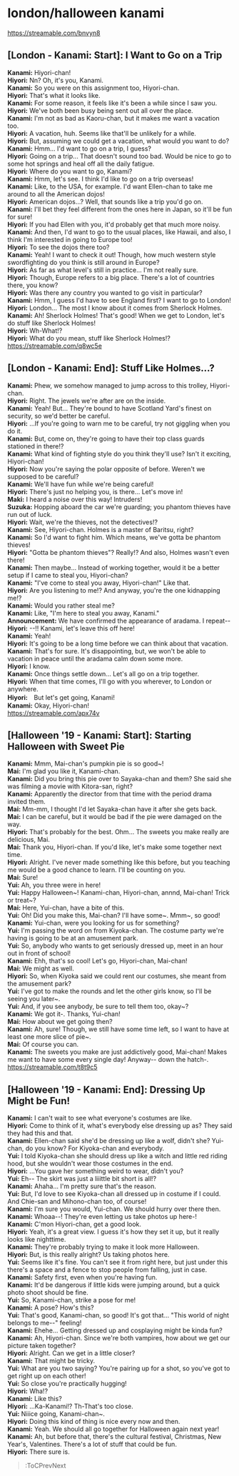 
london/halloween kanami
=======================
https://streamable.com/bnvyn8

  

## [London - Kanami: Start]: I Want to Go on a Trip
**Kanami:** Hiyori-chan\!  
**Hiyori:** Nn? Oh, it's you, Kanami.  
**Kanami:** So you were on this assignment too, Hiyori-chan.  
**Hiyori:** That's what it looks like.  
**Kanami:** For some reason, it feels like it's been a while since I saw you.  
**Hiyori:** We've both been busy being sent out all over the place.  
**Kanami:** I'm not as bad as Kaoru-chan, but it makes me want a vacation too.  
**Hiyori:** A vacation, huh. Seems like that'll be unlikely for a while.  
**Hiyori:** But, assuming we could get a vacation, what would you want to do?  
**Kanami:** Hmm... I'd want to go on a trip, I guess?  
**Hiyori:** Going on a trip... That doesn't sound too bad. Would be nice to go to some hot springs and heal off all the daily fatigue.  
**Hiyori:** Where do you want to go, Kanami?  
**Kanami:** Hmm, let's see. I think I'd like to go on a trip overseas\!  
**Kanami:** Like, to the USA, for example. I'd want Ellen-chan to take me around to all the American dojos\!  
**Hiyori:** American dojos...? Well, that sounds like a trip you'd go on.  
**Kanami:** I'll bet they feel different from the ones here in Japan, so it'll be fun for sure\!  
**Hiyori:** If you had Ellen with you, it'd probably get that much more noisy.  
**Kanami:** And then, I'd want to go to the usual places, like Hawaii, and also, I think I'm interested in going to Europe too\!  
**Hiyori:** To see the dojos there too?  
**Kanami:** Yeah\! I want to check it out\! Though, how much western style swordfighting do you think is still around in Europe?  
**Hiyori:** As far as what level's still in practice... I'm not really sure.  
**Hiyori:** Though, Europe refers to a big place. There's a lot of countries there, you know?  
**Hiyori:** Was there any country you wanted to go visit in particular?  
**Kanami:** Hmm, I guess I'd have to see England first? I want to go to London\!  
**Hiyori:** London... The most I know about it comes from Sherlock Holmes.  
**Kanami:** Ah\! Sherlock Holmes\! That's good\! When we get to London, let's do stuff like Sherlock Holmes\!  
**Hiyori:** Wh-What\!?  
**Hiyori:** What do you mean, stuff like Sherlock Holmes\!?  
https://streamable.com/q8wc5e

  

## [London - Kanami: End]: Stuff Like Holmes...?
**Kanami:** Phew, we somehow managed to jump across to this trolley, Hiyori-chan.  
**Hiyori:** Right. The jewels we're after are on the inside.  
**Kanami:** Yeah\! But... They're bound to have Scotland Yard's finest on security, so we'd better be careful.  
**Hiyori:** ...If you're going to warn me to be careful, try not giggling when you do it.  
**Kanami:** But, come on, they're going to have their top class guards stationed in there\!?  
**Kanami:** What kind of fighting style do you think they'll use? Isn't it exciting, Hiyori-chan\!  
**Hiyori:** Now you're saying the polar opposite of before. Weren't we supposed to be careful?  
**Kanami:** We'll have fun while we're being careful\!  
**Hiyori:** There's just no helping you, is there... Let's move in\!  
**Maki:** I heard a noise over this way\! Intruders\!  
**Suzuka:** Hopping aboard the car we're guarding; you phantom thieves have run out of luck.  
**Hiyori:** Wait, we're the thieves, not the detectives\!?  
**Kanami:** See, Hiyori-chan. Holmes is a master of Baritsu, right?  
**Kanami:** So I'd want to fight him. Which means, we've gotta be phantom thieves\!  
**Hiyori:** "Gotta be phantom thieves"? Really\!? And also, Holmes wasn't even there\!  
**Kanami:** Then maybe... Instead of working together, would it be a better setup if I came to steal you, Hiyori-chan?  
**Kanami:** "I've come to steal you away, Hiyori-chan\!" Like that.  
**Hiyori:** Are you listening to me\!? And anyway, you're the one kidnapping me\!?  
**Kanami:** Would you rather steal me?  
**Kanami:** Like, "I'm here to steal you away, Kanami."  
**Announcement:** We have confirmed the appearance of aradama. I repeat--  
**Hiyori:** --\!\! Kanami, let's leave this off here\!  
**Kanami:** Yeah\!  
**Hiyori:** It's going to be a long time before we can think about that vacation.  
**Kanami:** That's for sure. It's disappointing, but, we won't be able to vacation in peace until the aradama calm down some more.  
**Hiyori:** I know.  
**Kanami:** Once things settle down... Let's all go on a trip together.  
**Hiyori:** When that time comes, I'll go with you wherever, to London or anywhere.  
**Hiyori:**　But let's get going, Kanami\!  
**Kanami:** Okay, Hiyori-chan\!  
https://streamable.com/apx74v

  

## [Halloween '19 - Kanami: Start]: Starting Halloween with Sweet Pie
**Kanami:** Mmm, Mai-chan's pumpkin pie is so good\~\!  
**Mai:** I'm glad you like it, Kanami-chan.  
**Kanami:** Did you bring this pie over to Sayaka-chan and them? She said she was filming a movie with Kitora-san, right?  
**Kanami:** Apparently the director from that time with the period drama invited them.  
**Mai:** Mm-mm, I thought I'd let Sayaka-chan have it after she gets back.  
**Mai:** I can be careful, but it would be bad if the pie were damaged on the way.  
**Hiyori:** That's probably for the best. Ohm... The sweets you make really are delicious, Mai.  
**Mai:** Thank you, Hiyori-chan. If you'd like, let's make some together next time.  
**Hiyori:** Alright. I've never made something like this before, but you teaching me would be a good chance to learn. I'll be counting on you.  
**Mai:** Sure\!  
**Yui:** Ah, you three were in here\!  
**Yui:** Happy Halloween\~\! Kanami-chan, Hiyori-chan, annnd, Mai-chan\! Trick or treat\~?  
**Mai:** Here, Yui-chan, have a bite of this.  
**Yui:** Oh\! Did you make this, Mai-chan? I'll have some\~. Mmm\~, so good\!  
**Kanami:** Yui-chan, were you looking for us for something?  
**Yui:** I'm passing the word on from Kiyoka-chan. The costume party we're having is going to be at an amusement park.  
**Yui:** So, anybody who wants to get seriously dressed up, meet in an hour out in front of school\!  
**Kanami:** Ehh, that's so cool\! Let's go, Hiyori-chan, Mai-chan\!  
**Mai:** We might as well.  
**Hiyori:** So, when Kiyoka said we could rent our costumes, she meant from the amusement park?  
**Yui:** I've got to make the rounds and let the other girls know, so I'll be seeing you later\~.  
**Yui:** And, if you see anybody, be sure to tell them too, okay\~?  
**Kanami:** We got it-. Thanks, Yui-chan\!  
**Mai:** How about we get going then?  
**Kanami:** Ah, sure\! Though, we still have some time left, so I want to have at least one more slice of pie\~.  
**Mai:** Of course you can.  
**Kanami:** The sweets you make are just addictively good, Mai-chan\! Makes me want to have some every single day\! Anyway-- down the hatch-.  
https://streamable.com/t8t9c5

  

## [Halloween '19 - Kanami: End]: Dressing Up Might be Fun\!
**Kanami:** I can't wait to see what everyone's costumes are like.  
**Hiyori:** Come to think of it, what's everybody else dressing up as? They said they had this and that.  
**Kanami:** Ellen-chan said she'd be dressing up like a wolf, didn't she? Yui-chan, do you know? For Kiyoka-chan and everybody.  
**Yui:** I told Kiyoka-chan she should dress up like a witch and little red riding hood, but she wouldn't wear those costumes in the end.  
**Hiyori:** ...You gave her something weird to wear, didn't you?  
**Yui:** Eh-- The skirt was just a liiittle bit short is all\!?  
**Kanami:** Ahaha... I'm pretty sure that's the reason.  
**Yui:** But, I'd love to see Kiyoka-chan all dressed up in costume if I could. And Chie-san and Mihono-chan too, of course\!  
**Kanami:** I'm sure you would, Yui-chan. We should hurry over there then.  
**Kanami:** Whoaa--\! They're even letting us take photos up here-\!  
**Kanami:** C'mon Hiyori-chan, get a good look.  
**Hiyori:** Yeah, it's a great view. I guess it's how they set it up, but it really looks like nighttime.  
**Kanami:** They're probably trying to make it look more Halloween.  
**Hiyori:** But, is this really alright? Us taking photos here.  
**Yui:** Seems like it's fine. You can't see it from right here, but just under this there's a space and a fence to stop people from falling, just in case.  
**Kanami:** Safety first, even when you're having fun.  
**Kanami:** It'd be dangerous if little kids were jumping around, but a quick photo shoot should be fine.  
**Yui:** So, Kanami-chan, strike a pose for me\!  
**Kanami:** A pose? How's this?  
**Yui:** That's good, Kanami-chan, so good\! It's got that... "This world of night belongs to me--" feeling\!  
**Kanami:** Ehehe... Getting dressed up and cosplaying might be kinda fun?  
**Kanami:** Ah, Hiyori-chan. Since we're both vampires, how about we get our picture taken together?  
**Hiyori:** Alright. Can we get in a little closer?  
**Kanami:** That might be tricky.  
**Yui:** What are you two saying? You're pairing up for a shot, so you've got to get right up on each other\!  
**Yui:** So close you're practically hugging\!  
**Hiyori:** Wha\!?  
**Kanami:** Like this?  
**Hiyori:** ...Ka-Kanami\!? Th-That's too close.  
**Yui:** Niiice going, Kanami-chan\~.  
**Hiyori:** Doing this kind of thing is nice every now and then.  
**Kanami:** Yeah. We should all go together for Halloween again next year\!  
**Kanami:** Ah, but before that, there's the cultural festival, Christmas, New Year's, Valentines. There's a lot of stuff that could be fun.  
**Hiyori:** There sure is.  
> :ToCPrevNext